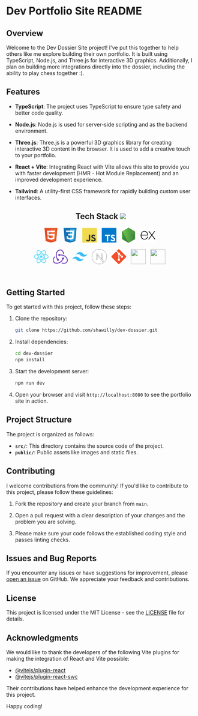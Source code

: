# Dev Portfolio Site README

## Overview

Welcome to the Dev Dossier Site project! I've put this together to help others like me explore building their own portfolio. It is built using TypeScript, Node.js, and Three.js for interactive 3D graphics. Additionally, I plan on building more integrations directly into the dossier, including the ability to play chess together :).

## Features

- **TypeScript**: The project uses TypeScript to ensure type safety and better code quality.

- **Node.js**: Node.js is used for server-side scripting and as the backend environment.

- **Three.js**: Three.js is a powerful 3D graphics library for creating interactive 3D content in the browser. It is used to add a creative touch to your portfolio.

- **React + Vite**: Integrating React with Vite allows this site to provide you with faster development (HMR - Hot Module Replacement) and an improved development experience.

- **Tailwind**: A utility-first CSS framework for rapidly building custom user interfaces.

<h2 align="center">Tech Stack <img src="https://media.giphy.com/media/WUlplcMpOCEmTGBtBW/giphy.gif" width="40"></h2>

<p align="center">
<img src="https://github.com/devicons/devicon/blob/master/icons/html5/html5-original.svg" width="40" height="40"/>
 &nbsp;
<img src="https://github.com/devicons/devicon/blob/master/icons/css3/css3-original.svg" width="40" height="40"/>
 &nbsp;
<img src="https://github.com/devicons/devicon/blob/master/icons/javascript/javascript-original.svg" width="40" height="40"/>
 &nbsp;
<img src="https://github.com/devicons/devicon/blob/master/icons/typescript/typescript-original.svg" width="40" height="40"/> 
 &nbsp;
<img src="https://github.com/devicons/devicon/blob/master/icons/nodejs/nodejs-original.svg" width="40" height="40"/>
 &nbsp;
<img src="https://github.com/devicons/devicon/blob/master/icons/express/express-original.svg" width="40" height="40"/>
 &nbsp;
</p>
<p align="center">
<img src="https://github.com/devicons/devicon/blob/master/icons/react/react-original.svg" width="40" height="40"/>
 &nbsp;
<img src="https://github.com/devicons/devicon/blob/master/icons/redux/redux-original.svg" width="40" height="40"/>
 &nbsp;
<img src="https://github.com/devicons/devicon/blob/master/icons/tailwindcss/tailwindcss-plain.svg" width="40" height="40"/>
 &nbsp;
<img src="https://github.com/devicons/devicon/blob/master/icons/nextjs/nextjs-line.svg" width="40" height="40"/>
 &nbsp;
<img src="https://github.com/devicons/devicon/blob/master/icons/git/git-original.svg" width="40" height="40"/>
 &nbsp;
<img src="https://www.svgrepo.com/show/353659/docker-icon.svg" width="40" height="40"/>
 &nbsp;
<img src="https://upload.wikimedia.org/wikipedia/commons/thumb/0/02/Babel_Logo.svg/1200px-Babel_Logo.svg.png" width="40" height="40"/>
 &nbsp;
</p>
<br>

## Getting Started

To get started with this project, follow these steps:

1. Clone the repository:

   ```bash
   git clone https://github.com/shawilly/dev-dossier.git
   ```

2. Install dependencies:

   ```bash
   cd dev-dossier
   npm install
   ```

3. Start the development server:

   ```bash
   npm run dev
   ```

4. Open your browser and visit `http://localhost:8080` to see the portfolio site in action.

## Project Structure

The project is organized as follows:

- **`src/`**: This directory contains the source code of the project.
- **`public/`**: Public assets like images and static files.

## Contributing

I welcome contributions from the community! If you'd like to contribute to this project, please follow these guidelines:

1. Fork the repository and create your branch from `main`.

2. Open a pull request with a clear description of your changes and the problem you are solving.

3. Please make sure your code follows the established coding style and passes linting checks.

## Issues and Bug Reports

If you encounter any issues or have suggestions for improvement, please [open an issue](https://github.com/shawilly/dev-dossier/issues) on GitHub. We appreciate your feedback and contributions.

## License

This project is licensed under the MIT License - see the [LICENSE](LICENSE) file for details.

## Acknowledgments

We would like to thank the developers of the following Vite plugins for making the integration of React and Vite possible:

- [@vitejs/plugin-react](https://github.com/vitejs/vite-plugin-react/blob/main/packages/plugin-react/README.md)
- [@vitejs/plugin-react-swc](https://github.com/vitejs/vite-plugin-react-swc)

Their contributions have helped enhance the development experience for this project.

Happy coding!
